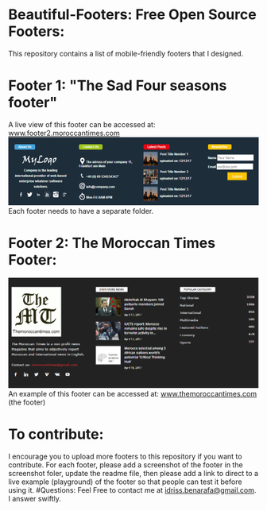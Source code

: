 # Beautiful-Footers: Free Open Source Footers:
This repository contains a list of mobile-friendly footers that I designed.
#  Footer 1: "The Sad Four seasons footer"
A live view of this footer can be accessed at: www.footer2.moroccantimes.com
![Alt text](/screenshots/sad_four_seasons.png?raw=true "Footer Number 1")
Each footer needs to have a separate folder.
#  Footer 2: The Moroccan Times Footer:
![Alt text](/screenshots/moroccantimes.png?raw=true "Footer Number 1")
An example of this footer can be accessed at: www.themoroccantimes.com (the footer)
# To contribute:
I encourage you to upload more footers to this repository if you want to contribute.
For each footer, please add a screenshot of the footer in the screenshot foler, update the readme file, then please add a link to direct to a live example (playground) of the footer so that people can test it before using it.
#Questions:
Feel Free to contact me at idriss.benarafa@gmail.com. I answer swiftly.

